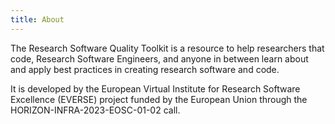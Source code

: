 ```yaml
---
title: About
---
```


The Research Software Quality Toolkit is a resource to help researchers that code, Research Software Engineers, and anyone in between learn about and apply best practices in creating research software and code.

It is developed by the European Virtual Institute for Research Software Excellence (EVERSE) project funded by the European Union through the HORIZON-INFRA-2023-EOSC-01-02 call.
